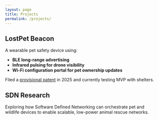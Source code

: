 ```yaml
---
layout: page
title: Projects
permalink: /projects/
---
```


## LostPet Beacon

A wearable pet safety device using:

- **BLE long-range advertising**
- **Infrared pulsing for drone visibility**
- **Wi-Fi configuration portal for pet ownership updates**

Filed a [provisional patent](./PhD_Proposal_SonalHarsh_Fall2025.pdf) in 2025 and currently testing MVP with shelters.

## SDN Research

Exploring how Software Defined Networking can orchestrate pet and wildlife devices to enable scalable, low-power animal rescue networks.
